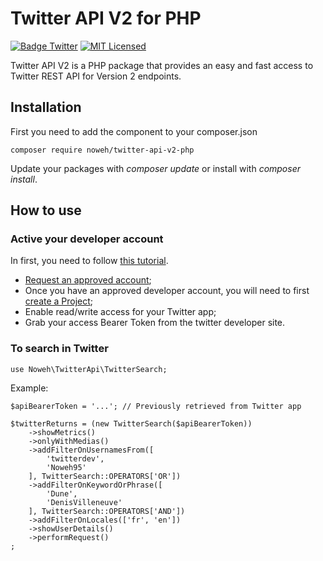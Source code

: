 # Twitter API V2 for PHP

[![Badge Twitter](https://img.shields.io/endpoint?url=https%3A%2F%2Ftwbadges.glitch.me%2Fbadges%2Fv2)](https://developer.twitter.com/en/docs/twitter-api)
[![MIT Licensed](https://img.shields.io/badge/license-MIT-brightgreen.svg?style=flat-square)](licence.md)

Twitter API V2 is a PHP package that provides an easy and fast access to Twitter REST API for Version 2 endpoints.

## Installation
First you need to add the component to your composer.json
```
composer require noweh/twitter-api-v2-php
```
Update your packages with *composer update* or install with *composer install*.

## How to use

### Active your developer account
In first, you need to follow [this tutorial](https://developer.twitter.com/en/docs/tutorials/getting-started-with-r-and-v2-of-the-twitter-api).
- [Request an approved account](https://developer.twitter.com/en/apply-for-access);
- Once you have an approved developer account, you will need to first [create a Project](https://developer.twitter.com/en/docs/projects/overview);
- Enable read/write access for your Twitter app;
- Grab your access Bearer Token from the twitter developer site.

### To search in Twitter
    use Noweh\TwitterApi\TwitterSearch;

Example:

    $apiBearerToken = '...'; // Previously retrieved from Twitter app

    $twitterReturns = (new TwitterSearch($apiBearerToken))
        ->showMetrics()
        ->onlyWithMedias()
        ->addFilterOnUsernamesFrom([
            'twitterdev',
            'Noweh95'
        ], TwitterSearch::OPERATORS['OR'])
        ->addFilterOnKeywordOrPhrase([
            'Dune',
            'DenisVilleneuve'
        ], TwitterSearch::OPERATORS['AND'])
        ->addFilterOnLocales(['fr', 'en'])
        ->showUserDetails()
        ->performRequest()
    ;

